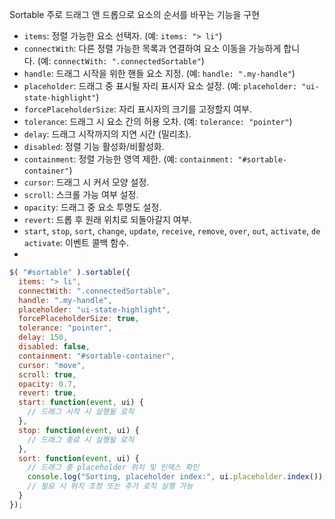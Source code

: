 

Sortable 주로 드래그 앤 드롭으로 요소의 순서를 바꾸는 기능을 구현


- `items`: 정렬 가능한 요소 선택자. (예: `items: "> li"`)
- `connectWith`: 다른 정렬 가능한 목록과 연결하여 요소 이동을 가능하게 합니다. (예: `connectWith: ".connectedSortable"`)
- `handle`: 드래그 시작을 위한 핸들 요소 지정. (예: `handle: ".my-handle"`)
- `placeholder`: 드래그 중 표시될 자리 표시자 요소 설정. (예: `placeholder: "ui-state-highlight"`)
- `forcePlaceholderSize`: 자리 표시자의 크기를 고정할지 여부.
- `tolerance`: 드래그 시 요소 간의 허용 오차. (예: `tolerance: "pointer"`)
- `delay`: 드래그 시작까지의 지연 시간 (밀리초).
- `disabled`: 정렬 기능 활성화/비활성화.
- `containment`: 정렬 가능한 영역 제한. (예: `containment: "#sortable-container"`)
- `cursor`: 드래그 시 커서 모양 설정.
- `scroll`: 스크롤 가능 여부 설정.
- `opacity`: 드래그 중 요소 투명도 설정.
- `revert`: 드롭 후 원래 위치로 되돌아갈지 여부.
- `start`, `stop`, `sort`, `change`, `update`, `receive`, `remove`, `over`, `out`, `activate`, `deactivate`: 이벤트 콜백 함수.
-  



```javascript
$( "#sortable" ).sortable({
  items: "> li",
  connectWith: ".connectedSortable",
  handle: ".my-handle",
  placeholder: "ui-state-highlight",
  forcePlaceholderSize: true,
  tolerance: "pointer",
  delay: 150,
  disabled: false,
  containment: "#sortable-container",
  cursor: "move",
  scroll: true,
  opacity: 0.7,
  revert: true,
  start: function(event, ui) {
    // 드래그 시작 시 실행될 로직
  },
  stop: function(event, ui) {
    // 드래그 종료 시 실행될 로직
  },
  sort: function(event, ui) {
    // 드래그 중 placeholder 위치 및 인덱스 확인
    console.log("Sorting, placeholder index:", ui.placeholder.index());
    // 필요 시 위치 조정 또는 추가 로직 실행 가능
  }
});
```